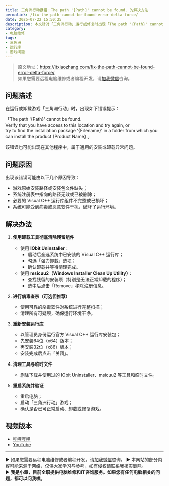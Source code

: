 ```yaml
---
title: 三角洲行动报错：The path '{Path}' cannot be found. 的解决方法
permalink: /fix-the-path-cannot-be-found-error-delta-force/
date: 2025-07-22 15:50:25
description: 本文针对「三角洲行动」运行或修复时出现「The path '{Path}' cannot be found.」报错，提供完整清理和修复步骤，适用于常见安装路径丢失问题。
category:
- 电脑维修
tags:
- 三角洲
- 运行库
- 游戏问题
---
```


> 原文地址：<https://itxiaozhang.com/fix-the-path-cannot-be-found-error-delta-force/>  
> 如果您需要远程电脑维修或者编程开发，请[加我微信](https://itxiaozhang.netlify.app/)咨询。    

## 问题描述

在运行或卸载游戏「三角洲行动」时，出现如下错误提示：

「The path '{Path}' cannot be found.  
Verify that you have access to this location and try again, or  
try to find the installation package '{Filename}' in a folder from which you can install the product {Product Name}.」

该错误也可能出现在其他程序中，属于通用的安装或卸载异常问题。

## 问题原因

出现该错误可能由以下几个原因导致：

- 游戏原始安装路径或安装包文件缺失；
- 系统注册表中指向的路径无效或已被删除；
- 必要的 Visual C++ 运行库组件不完整或已损坏；
- 系统可能受到病毒或恶意软件干扰，破坏了运行环境。

## 解决办法

1. **使用卸载工具彻底清除残留组件**
   - 使用 **IObit Uninstaller**：
     - 启动后全选系统中已安装的 Visual C++ 运行库；
     - 勾选「强力卸载」选项；
     - 确认卸载并等待清理完成。
   - 使用 **msicuu2（Windows Installer Clean Up Utility）**：
     - 查找残留的安装项（特别是无法正常卸载的程序）；
     - 选中后点击「Remove」移除注册信息。

2. **进行病毒查杀（可选但推荐）**
   - 使用可靠的杀毒软件对系统进行完整扫描；
   - 清理所有可疑项，确保运行环境干净。

3. **重新安装运行库**
   - 以管理员身份运行官方 Visual C++ 运行库安装包；
   - 先安装64位（x64）版本；
   - 再安装32位（x86）版本；
   - 安装完成后点击「关闭」。

4. **清理工具与临时文件**
   - 删除下载并使用过的 IObit Uninstaller、msicuu2 等工具和临时文件。

5. **重启系统并验证**
   - 重启电脑；
   - 启动「三角洲行动」游戏；
   - 确认是否已可正常启动、卸载或修复游戏。




## 视频版本

- [哔哩哔哩](https://space.bilibili.com/3546607630944387)
- [YouTube](https://www.youtube.com/@itxiaozhang)

---
▶ 如果您需要远程电脑维修或者编程开发，请[加我微信](https://itxiaozhang.netlify.app/)咨询。 
▶ 本网站的部分内容可能来源于网络，仅供大家学习与参考，如有侵权请联系我核实删除。  
▶ **我是小章，目前全职提供电脑维修和IT咨询服务。如果您有任何电脑相关的问题，都可以问我噢。**  
